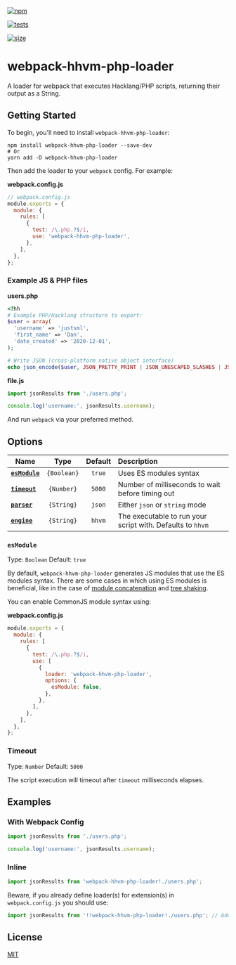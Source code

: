 [![npm][npm]][npm-url]

<!-- [![node][node]][node-url] -->
<!-- [![deps][deps]][deps-url] -->

[![tests][tests]][tests-url]

<!-- [![coverage][cover]][cover-url] -->
<!-- [![chat][chat]][chat-url] -->

[![size][size]][size-url]

# webpack-hhvm-php-loader

A loader for webpack that executes Hacklang/PHP scripts, returning their output as a String.

## Getting Started

To begin, you'll need to install `webpack-hhvm-php-loader`:

```shell
npm install webpack-hhvm-php-loader --save-dev
# Or
yarn add -D webpack-hhvm-php-loader
```

Then add the loader to your `webpack` config. For example:

**webpack.config.js**

```js
// webpack.config.js
module.exports = {
  module: {
    rules: [
      {
        test: /\.php.?$/i,
        use: 'webpack-hhvm-php-loader',
      },
    ],
  },
};
```

### Example JS & PHP files

**users.php**

```php
<?hh
# Example PHP/Hacklang structure to export:
$user = array(
  'username' => 'justsml',
  'first_name' => 'Dan',
  'date_created' => '2020-12-01',
);

# Write JSON (cross-platform native object interface)
echo json_encode($user, JSON_PRETTY_PRINT | JSON_UNESCAPED_SLASHES | JSON_UNESCAPED_UNICODE);
```

**file.js**

```js
import jsonResults from './users.php';

console.log('username:', jsonResults.username);
```

And run `webpack` via your preferred method.

## Options

| Name                        |    Type     | Default | Description                                                |
| --------------------------- | :---------: | :-----: | :--------------------------------------------------------- |
| **[`esModule`](#esmodule)** | `{Boolean}` | `true`  | Uses ES modules syntax                                     |
| **[`timeout`](#timeout)**   | `{Number}`  | `5000`  | Number of milliseconds to wait before timing out           |
| **[`parser`](#parser)**     | `{String}`  | `json`  | Either `json` or `string` mode                             |
| **[`engine`](#engine)**     | `{String}`  | `hhvm`  | The executable to run your script with. Defaults to `hhvm` |

### `esModule`

Type: `Boolean`
Default: `true`

By default, `webpack-hhvm-php-loader` generates JS modules that use the ES modules syntax.
There are some cases in which using ES modules is beneficial, like in the case of [module concatenation](https://webpack.js.org/plugins/module-concatenation-plugin/) and [tree shaking](https://webpack.js.org/guides/tree-shaking/).

You can enable CommonJS module syntax using:

**webpack.config.js**

```js
module.exports = {
  module: {
    rules: [
      {
        test: /\.php.?$/i,
        use: [
          {
            loader: 'webpack-hhvm-php-loader',
            options: {
              esModule: false,
            },
          },
        ],
      },
    ],
  },
};
```

### Timeout

Type: `Number`
Default: `5000`

The script execution will timeout after `timeout` milliseconds elapses.

## Examples

### With Webpack Config

```js
import jsonResults from './users.php';

console.log('username:', jsonResults.username);
```

### Inline

```js
import jsonResults from 'webpack-hhvm-php-loader!./users.php';
```

Beware, if you already define loader(s) for extension(s) in `webpack.config.js` you should use:

```js
import jsonResults from '!!webpack-hhvm-php-loader!./users.php'; // Adding `!!` to a request will disable all loaders specified in the configuration
```

## License

[MIT](./LICENSE)

[npm]: https://img.shields.io/npm/v/webpack-hhvm-php-loader.svg
[npm-url]: https://npmjs.com/package/webpack-hhvm-php-loader

<!-- [node]: https://img.shields.io/node/v/webpack-hhvm-php-loader.svg -->
<!-- [node-url]: https://nodejs.org -->
<!-- [deps]: https://david-dm.org/danlevy-qz/webpack-hhvm-php-loader.svg -->
<!-- [deps-url]: https://david-dm.org/danlevy-qz/webpack-hhvm-php-loader -->

[tests]: https://github.com/danlevy-qz/webpack-hhvm-php-loader/workflows/webpack-hhvm-php-loader/badge.svg
[tests-url]: https://github.com/danlevy-qz/webpack-hhvm-php-loader/actions

<!-- [cover]: https://codecov.io/gh/danlevy-qz/webpack-hhvm-php-loader/branch/master/graph/badge.svg -->
<!-- [cover-url]: https://codecov.io/gh/danlevy-qz/webpack-hhvm-php-loader -->

[size]: https://packagephobia.now.sh/badge?p=webpack-hhvm-php-loader
[size-url]: https://packagephobia.now.sh/result?p=webpack-hhvm-php-loader
